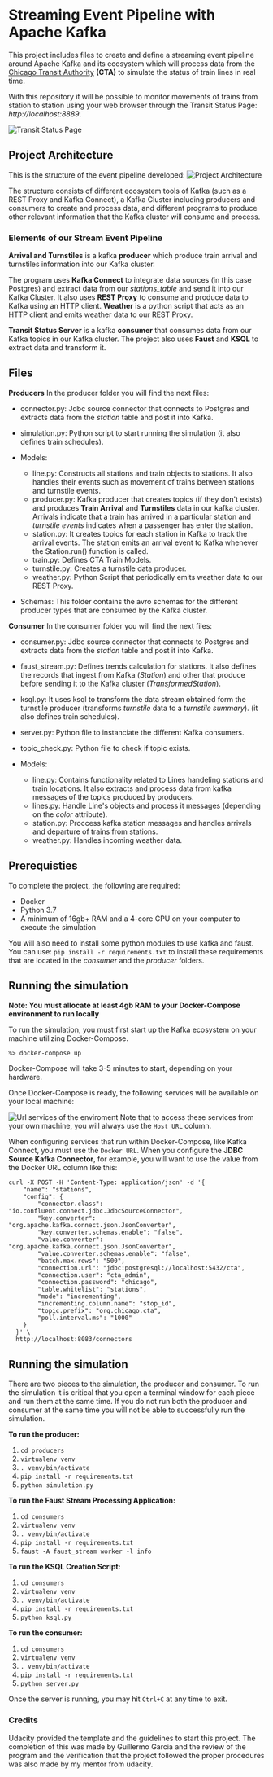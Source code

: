 # Streaming Event Pipeline with Apache Kafka

This project includes files to create and define a streaming event pipeline around Apache Kafka and its ecosystem which will process data from the [Chicago Transit Authority](https://www.transitchicago.com/data/) **(CTA)** to simulate the status of train lines in real time.

With this repository it will be possible to monitor movements of trains from station to station using your web browser through the Transit Status Page: *http://localhost:8889*.

![Transit Status Page](https://raw.githubusercontent.com/Gares95/Streaming-Event-Pipeline_Apache-Kafka/master/Img/Website-page.png)

## Project Architecture
This is the structure of the event pipeline developed:
![Project Architecture](https://raw.githubusercontent.com/Gares95/Streaming-Event-Pipeline_Apache-Kafka/master/Img/diagram.png)

The structure consists of different ecosystem tools of Kafka (such as a REST Proxy and Kafka Connect), a Kafka Cluster including producers and consumers to create and process data, and different programs to produce other relevant information that the Kafka cluster will consume and process.

### Elements of our Stream Event Pipeline
**Arrival and Turnstiles** is a kafka **producer** which produce train arrival and turnstiles information into our Kafka cluster.

The program uses **Kafka Connect** to integrate data sources (in this case Postgres) and extract data from our *stations_table* and send it into our Kafka Cluster. It also uses **REST Proxy** to consume and produce data to Kafka using an HTTP client. **Weather** is a python script that acts as an HTTP client and emits weather data to our REST Proxy.

**Transit Status Server** is a kafka **consumer** that consumes data from our Kafka topics in our Kafka cluster.
The project also uses **Faust** and **KSQL** to extract data and transform it.

## Files

**Producers**
In the producer folder you will find the next files:

- connector.py: Jdbc source connector that connects to Postgres and extracts data from the *station* table and post it into Kafka.

- simulation.py: Python script to start running the simulation (it also defines train schedules).

- Models:
    - line.py: Constructs all stations and train objects to stations. It also handles their events such as movement of trains between stations and turnstile events.
    - producer.py: Kafka producer that creates topics (if they don't exists) and produces **Train Arrival** and **Turnstiles** data in our kafka cluster. Arrivals indicate that a train has arrived in a particular station and *turnstile events* indicates when a passenger has enter the station. 
    - station.py: It creates topics for each station in Kafka to track the arrival events. The station emits an arrival event to Kafka whenever the Station.run() function is called.
    - train.py: Defines CTA Train Models.
    - turnstile.py: Creates a turnstile data producer.
    - weather.py: Python Script that periodically emits weather data to our REST Proxy.

- Schemas: This folder contains the avro schemas for the different producer types that are consumed by the Kafka cluster.


**Consumer**
In the consumer folder you will find the next files:

- consumer.py: Jdbc source connector that connects to Postgres and extracts data from the *station* table and post it into Kafka.

- faust_stream.py: Defines trends calculation for stations. It also defines the records that ingest from Kafka (*Station*) and other that produce before sending it to the Kafka cluster (*TransformedStation*).

- ksql.py: It uses ksql to transform the data stream obtained form the turnstile producer (transforms *turnstile* data to a *turnstile summary*). (it also defines train schedules).

- server.py: Python file to instanciate the different Kafka consumers.

- topic_check.py: Python file to check if topic exists.

- Models:
    - line.py: Contains functionality related to Lines handeling stations and train locations. It also extracts and process data from kafka messages of the topics produced by producers.
    - lines.py: Handle Line's objects and process it messages (depending on the *color* attribute).
    - station.py: Proccess kafka station messages and handles arrivals and departure of trains from stations.
    - weather.py: Handles incoming weather data.


## Prerequisties

To complete the project, the following are required:

- Docker
- Python 3.7
- A minimum of 16gb+ RAM and a 4-core CPU on your computer to execute the simulation

You will also need to install some python modules to use kafka and faust. You can use: `pip install -r requirements.txt` to install these requirements that are located in the  *consumer* and the *producer* folders.

## Running the simulation
**Note: You must allocate at least 4gb RAM to your Docker-Compose environment to run locally**

To run the simulation, you must first start up the Kafka ecosystem on your machine utilizing Docker-Compose.

`%> docker-compose up`

Docker-Compose will take 3-5 minutes to start, depending on your hardware. 

Once Docker-Compose is ready, the following services will be available on your local machine:

![Url services of the enviroment](https://raw.githubusercontent.com/Gares95/Streaming-Event-Pipeline_Apache-Kafka/master/Img/docker-url.png)
Note that to access these services from your own machine, you will always use the `Host URL` column.

When configuring services that run within Docker-Compose, like Kafka Connect, you must use the `Docker URL`. When you configure the **JDBC Source Kafka Connector**, for example, you will want to use the value from the Docker URL column like this:

    curl -X POST -H 'Content-Type: application/json' -d '{
        "name": "stations",
        "config": {
            "connector.class": "io.confluent.connect.jdbc.JdbcSourceConnector",
            "key.converter": "org.apache.kafka.connect.json.JsonConverter",
            "key.converter.schemas.enable": "false",
            "value.converter": "org.apache.kafka.connect.json.JsonConverter",
            "value.converter.schemas.enable": "false",
            "batch.max.rows": "500",
            "connection.url": "jdbc:postgresql://localhost:5432/cta",
            "connection.user": "cta_admin",
            "connection.password": "chicago",
            "table.whitelist": "stations",
            "mode": "incrementing",
            "incrementing.column.name": "stop_id",
            "topic.prefix": "org.chicago.cta",
            "poll.interval.ms": "1000"
        }
      }' \
      http://localhost:8083/connectors


## Running the simulation
There are two pieces to the simulation, the producer and consumer. To run the simulation it is critical that you open a terminal window for each piece and run them at the same time. If you do not run both the producer and consumer at the same time you will not be able to successfully run the simulation.

**To run the producer:**
1. `cd producers`
2. `virtualenv venv`
3. `. venv/bin/activate`
4. `pip install -r requirements.txt`
5. `python simulation.py`

**To run the Faust Stream Processing Application:**
1. `cd consumers`
2. `virtualenv venv`
3. `. venv/bin/activate`
4. `pip install -r requirements.txt`
5. `faust -A faust_stream worker -l info`

**To run the KSQL Creation Script:**
1. `cd consumers`
2. `virtualenv venv`
3. `. venv/bin/activate`
4. `pip install -r requirements.txt`
5. `python ksql.py`

**To run the consumer:**
1. `cd consumers`
2. `virtualenv venv`
3. `. venv/bin/activate`
4. `pip install -r requirements.txt`
5. `python server.py`

Once the server is running, you may hit `Ctrl+C` at any time to exit.

### Credits
Udacity provided the template and the guidelines to start this project.
The completion of this was made by Guillermo Garcia and the review of the program and the verification that the project followed the proper procedures was also made by my mentor from udacity.
